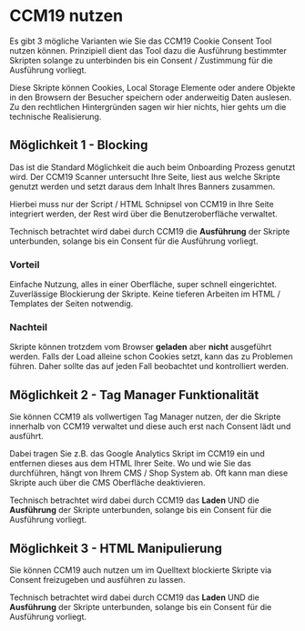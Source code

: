 # CCM19 nutzen

Es gibt 3 mögliche Varianten wie Sie das CCM19 Cookie Consent Tool nutzen können. Prinzipiell dient das Tool dazu die Ausführung bestimmter Skripten solange zu unterbinden bis ein Consent / Zustimmung für die Ausführung vorliegt.

Diese Skripte können Cookies, Local Storage Elemente oder andere Objekte in den Browsern der Besucher speichern oder anderweitig Daten auslesen. Zu den rechtlichen Hintergründen sagen wir hier nichts, hier gehts um die technische Realisierung.

## Möglichkeit 1 - Blocking

Das ist die Standard Möglichkeit die auch beim Onboarding Prozess genutzt wird. Der CCM19 Scanner untersucht Ihre Seite, liest aus welche Skripte genutzt werden und setzt daraus dem Inhalt Ihres Banners zusammen.

Hierbei muss nur der Script / HTML Schnipsel von CCM19 in Ihre Seite integriert werden, der Rest wird über die Benutzeroberfläche verwaltet.

Technisch betrachtet wird dabei durch CCM19 die **Ausführung** der Skripte unterbunden, solange bis ein Consent für die Ausführung vorliegt.

### Vorteil

Einfache Nutzung, alles in einer Oberfläche, super schnell eingerichtet. Zuverlässige Blockierung der Skripte. Keine tieferen Arbeiten im HTML / Templates der Seiten notwendig.

### Nachteil

Skripte können trotzdem vom Browser **geladen** aber **nicht** ausgeführt werden. Falls der Load alleine schon Cookies setzt, kann das zu Problemen führen. Daher sollte das auf jeden Fall beobachtet und kontrolliert werden.



## Möglichkeit 2 - Tag Manager Funktionalität

Sie können CCM19 als vollwertigen Tag Manager nutzen, der die Skripte innerhalb von CCM19 verwaltet und diese auch erst nach Consent lädt und ausführt.

Dabei tragen Sie z.B. das Google Analytics Skript im CCM19 ein und entfernen dieses aus dem HTML Ihrer Seite. Wo und wie Sie das durchführen, hängt von Ihrem CMS / Shop System ab. Oft kann man diese Skripte auch über die CMS Oberfläche deaktivieren.

Technisch betrachtet wird dabei durch CCM19 das  **Laden** UND die  **Ausführung** der Skripte unterbunden, solange bis ein Consent für die Ausführung vorliegt.



## Möglichkeit 3 - HTML Manipulierung

Sie können CCM19 auch nutzen um im Quelltext blockierte Skripte via Consent freizugeben und ausführen zu lassen.



Technisch betrachtet wird dabei durch CCM19 das  **Laden** UND die  **Ausführung** der Skripte unterbunden, solange bis ein Consent für die Ausführung vorliegt.

